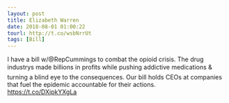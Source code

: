 ```yaml
---
layout: post
title: Elizabeth Warren
date: 2018-08-01 01:00:22
tourl: http://t.co/wsbNrrUt
tags: [Bill]
---
```

I have a bill w/@RepCummings to combat the opioid crisis. The drug industrys made billions in profits while pushing addictive medications &amp; turning a blind eye to the consequences. Our bill holds CEOs at companies that fuel the epidemic accountable for their actions. https://t.co/DXipkYXgLa